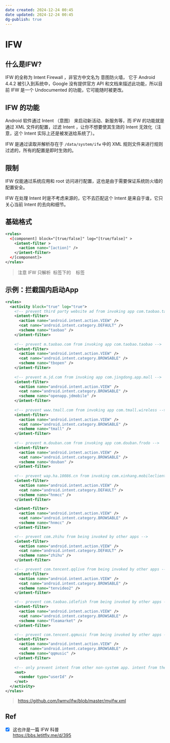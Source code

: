 ```yaml
---
date created: 2024-12-24 00:45
date updated: 2024-12-24 00:45
dg-publish: true
---
```


# IFW

## 什么是IFW?

IFW 的全称为 Intent Firewall ，非官方中文名为 意图防火墙， 它于 Android 4.4.2 被引入到系统中，Google 没有提供官方 API 和文档来描述此功能，所以目前 IFW 是一个 Undocumented 的功能，它可能随时被更改。

## IFW 的功能

Android 软件通过 Intent （意图） 来启动新活动、新服务等，而 IFW 的功能就是通过 XML 文件的配置，过滤 Intent ，让你不想要使其生效的 Intent 无效化（注意，这个 Intent 实际上还是被发送给系统了）。

IFW 是通过读取并解析存在于 `/data/system/ifw` 中的 XML 规则文件来进行规则过滤的，所有的配置是即时生效的。

## 限制

IFW 仅能通过系统应用和 root 访问进行配置，这也是由于需要保证系统防火墙的配置安全。

IFW 在处理 Intent 时是不考虑来源的，它不去匹配这个 Intent 是来自于谁，它只关心当前 Intent 的去向和细节。

## 基础格式

```xml
<rules>
  <[component] block="[true/false]" log="[true/false]" >
    <intent-filter >
      <action name="[action]" />
    </intent-filter>
  </[component]>
</rules>
```

> 注意 IFW 只解析  标签下的    标签

## 示例：拦截国内启动App

```xml
<rules>
  <activity block="true" log="true">
    <!-- prevent third party website ad from invoking app com.taobao.taobao -->
    <intent-filter>
      <action name="android.intent.action.VIEW" />
      <cat name="android.intent.category.DEFAULT" />
      <scheme name="taobao" />
    </intent-filter>
    
    <!-- prevent m.taobao.com from invoking app com.taobao.taobao -->
    <intent-filter>
      <action name="android.intent.action.VIEW" />
      <cat name="android.intent.category.BROWSABLE" />
      <scheme name="tbopen" />
    </intent-filter>
    
    <!-- prevent m.jd.com from invoking app com.jingdong.app.mall -->
    <intent-filter>
      <action name="android.intent.action.VIEW" />
      <cat name="android.intent.category.BROWSABLE" />
      <scheme name="openapp.jdmobile" />
    </intent-filter>
    
    <!-- prevent www.tmall.com from invoking app com.tmall.wireless -->
    <intent-filter>
      <action name="android.intent.action.VIEW" />
      <cat name="android.intent.category.BROWSABLE" />
      <scheme name="tmall" />
    </intent-filter>
    
    <!-- prevent m.douban.com from invoking app com.douban.frodo -->
    <intent-filter>
      <action name="android.intent.action.VIEW" />
      <cat name="android.intent.category.BROWSABLE" />
      <scheme name="douban" />
    </intent-filter>
    
    <!-- prevent wap.ha.10086.cn from invoking com.xinhang.mobileclient -->
    <intent-filter>
      <action name="android.intent.action.VIEW" />
      <cat name="android.intent.category.DEFAULT" />
      <scheme name="hnmcc" />
    </intent-filter>

    <intent-filter>
      <action name="android.intent.action.VIEW" />
      <cat name="android.intent.category.BROWSABLE" />
      <scheme name="hnmcc" />
    </intent-filter>

    <!-- prevent com.zhihu from being invoked by other apps -->
    <intent-filter>
      <action name="android.intent.action.VIEW" />
      <cat name="android.intent.category.DEFAULT" />
      <scheme name="zhihu" />
    </intent-filter>

    <!-- prevent com.tencent.qqlive from being invoked by other apps -->
    <intent-filter>
      <action name="android.intent.action.VIEW" />
      <cat name="android.intent.category.BROWSABLE" />
      <scheme name="tenvideo2" />
    </intent-filter>

    <!-- prevent com.taobao.idlefish from being invoked by other apps -->
    <intent-filter>
      <action name="android.intent.action.VIEW" />
      <cat name="android.intent.category.BROWSABLE" />
      <scheme name="fleamarket" />
    </intent-filter>

    <!-- prevent com.tencent.qqmusic from being invoked by other apps -->
    <intent-filter>
      <action name="android.intent.action.VIEW" />
      <cat name="android.intent.category.BROWSABLE" />
      <scheme name="qqmusic" />
    </intent-filter>
    
    <!-- only prevent intent from other non-system app. intent from the same app will not be blocked  -->
    <not>
      <sender type="userId" />
    </not>
  </activity>
</rules>
```

> <https://github.com/lwmv/ifw/blob/master/myifw.xml>

## Ref

- [x] 这也许是一篇 IFW 科普<br /><https://bbs.letitfly.me/d/395>
